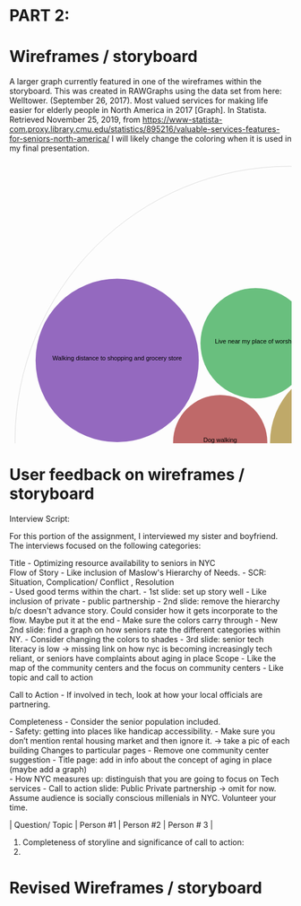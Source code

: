 # PART 2:
# Wireframes / storyboard
A larger graph currently featured in one of the wireframes within the storyboard. This was created in RAWGraphs using the data set from here: Welltower. (September 26, 2017). Most valued services for making life easier for elderly people in North America in 2017 [Graph]. In Statista. Retrieved November 25, 2019, from https://www-statista-com.proxy.library.cmu.edu/statistics/895216/valuable-services-features-for-seniors-north-america/ I will likely change the coloring when it is used in my final presentation.

<svg width="1000" height="1000" xmlns="http://www.w3.org/2000/svg"><g transform="translate(10,10)"><g><circle class="node node--root" transform="translate(490,490)" r="490" style="fill-opacity: 0; stroke: rgb(221, 221, 221); stroke-opacity: 1;"></circle><circle class="node node--leaf" transform="translate(366.51252291388613,492.0883853807344)" r="84.134678226239" style="fill: rgb(191, 105, 105); fill-opacity: 1; stroke: rgb(221, 221, 221); stroke-opacity: 0;"></circle><circle class="node node--leaf" transform="translate(592.0156942353866,492.0883853807344)" r="136.48447068239915" style="fill: rgb(191, 169, 105); fill-opacity: 1; stroke: rgb(221, 221, 221); stroke-opacity: 0;"></circle><circle class="node node--leaf" transform="translate(418.3971596766742,722.3317275636512)" r="146.99827364784736" style="fill: rgb(148, 191, 105); fill-opacity: 1; stroke: rgb(221, 221, 221); stroke-opacity: 0;"></circle><circle class="node node--leaf" transform="translate(429.67435870256594,315.61181255771464)" r="98.42035146999032" style="fill: rgb(105, 191, 126); fill-opacity: 1; stroke: rgb(221, 221, 221); stroke-opacity: 0;"></circle><circle class="node node--leaf" transform="translate(712.1245880402608,750.0077894050669)" r="143.14612048951986" style="fill: rgb(105, 191, 191); fill-opacity: 1; stroke: rgb(221, 221, 221); stroke-opacity: 0;"></circle><circle class="node node--leaf" transform="translate(661.5019945238405,205.8292774366543)" r="153.20343837261905" style="fill: rgb(105, 126, 191); fill-opacity: 1; stroke: rgb(221, 221, 221); stroke-opacity: 0;"></circle><circle class="node node--leaf" transform="translate(182.54046752094325,346.2832410571038)" r="145.72553736630488" style="fill: rgb(148, 105, 191); fill-opacity: 1; stroke: rgb(221, 221, 221); stroke-opacity: 0;"></circle><circle class="node node--leaf" transform="translate(169.46237824929443,615.5598058659009)" r="118.98440301344351" style="fill: rgb(191, 105, 169); fill-opacity: 1; stroke: rgb(221, 221, 221); stroke-opacity: 0;"></circle></g><g><text text-anchor="middle" transform="translate(490,490)" style="font-size: 11px; font-family: Arial, Helvetica;"></text><text text-anchor="middle" transform="translate(366.51252291388613,492.0883853807344)" style="font-size: 11px; font-family: Arial, Helvetica;">Dog walking</text><text text-anchor="middle" transform="translate(592.0156942353866,492.0883853807344)" style="font-size: 11px; font-family: Arial, Helvetica;">Handyman services/home repair</text><text text-anchor="middle" transform="translate(418.3971596766742,722.3317275636512)" style="font-size: 11px; font-family: Arial, Helvetica;">House cleaning services for your home</text><text text-anchor="middle" transform="translate(429.67435870256594,315.61181255771464)" style="font-size: 11px; font-family: Arial, Helvetica;">Live near my place of worship</text><text text-anchor="middle" transform="translate(712.1245880402608,750.0077894050669)" style="font-size: 11px; font-family: Arial, Helvetica;">Shopping/groceries ordered and delivered to your home</text><text text-anchor="middle" transform="translate(661.5019945238405,205.8292774366543)" style="font-size: 11px; font-family: Arial, Helvetica;">Transportation to and from events/activities</text><text text-anchor="middle" transform="translate(182.54046752094325,346.2832410571038)" style="font-size: 11px; font-family: Arial, Helvetica;">Walking distance to shopping and grocery store</text><text text-anchor="middle" transform="translate(169.46237824929443,615.5598058659009)" style="font-size: 11px; font-family: Arial, Helvetica;">Yard work or lawn mowing services</text></g></g></svg>

# User feedback on wireframes / storyboard

Interview Script: 

For this portion of the assignment, I interviewed my sister and boyfriend. The interviews focused on the following categories: 

Title		- Optimizing resource availability to seniors in NYC 	
Flow of Story	- Like inclusion of Maslow's Hierarchy of Needs. 	- SCR: Situation, Complication/ Conflict , Resolution	
	- Used good terms within the chart. 	- 1st slide: set up story well 
	- Like inclusion of private - public partnership	- 2nd slide: remove the hierarchy b/c doesn't advance story. Could consider how it gets incorporate to the flow. Maybe put it at the end
	- Make sure the colors carry through	- New 2nd slide: find a graph on how seniors rate the different categories within NY.
	- Consider changing the colors to shades	- 3rd slide: senior tech literacy is low -> missing link on how nyc is becoming increasingly tech reliant, or seniors have complaints about aging in place
Scope 	- Like the map of the community centers and the focus on community centers	- Like topic and call to action	
		
Call to Action	- If involved in tech, look at how your local officials are partnering. 		
	
Completeness	- Consider the senior population included. 		
	- Safety: getting into places like handicap accessibility.
	- Make sure you don’t mention rental housing market and then ignore it. -> take a pic of each building
Changes to particular pages	- Remove one community center suggestion 	- Title page: add in info about the concept of aging in place (maybe add a graph) 	
	- How NYC measures up: distinguish that you are going to focus on Tech services	- Call to action slide: Public Private partnership -> omit for now. Assume audience is socially conscious millenials in NYC. Volunteer your time. 
  
  | Question/ Topic | Person #1 | Person #2 | Person # 3 |


1. Completeness of storyline and significance of call to action: 
2. 


# Revised Wireframes / storyboard
